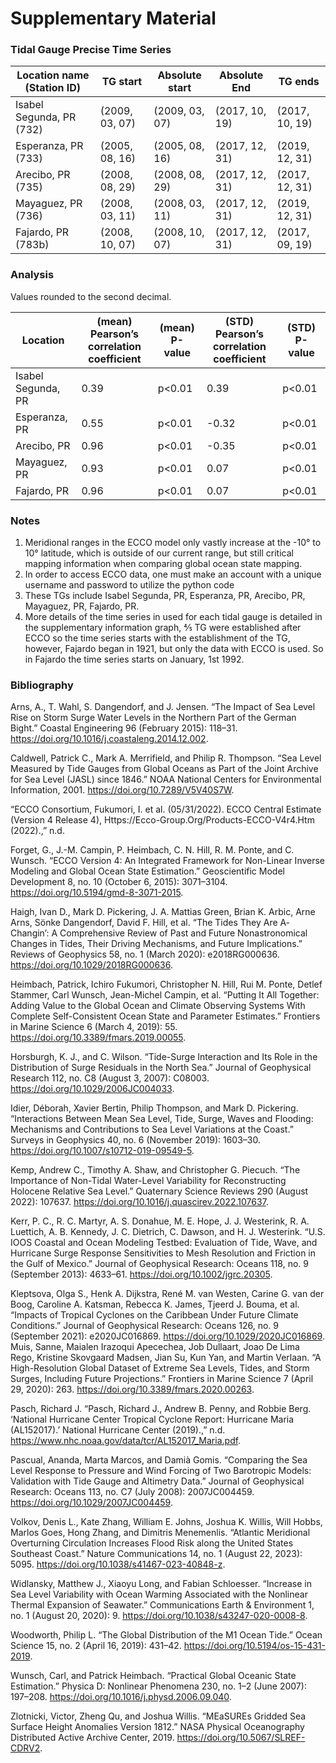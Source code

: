 # Supplementary Material

### Tidal Gauge Precise Time Series

| Location name (Station ID) | TG start           | Absolute start      | Absolute End        | TG ends            |   
|-----------------------------|---------------------|---------------------|---------------------|--------------------|
| Isabel Segunda, PR (732)          | (2009, 03, 07)      | (2009, 03, 07)      | (2017, 10, 19)      | (2017, 10, 19)     |                     
| Esperanza, PR (733)          | (2005, 08, 16)      | (2005, 08, 16)      | (2017, 12, 31)      | (2019, 12, 31)     |                     
| Arecibo, PR (735)            | (2008, 08, 29)      | (2008, 08, 29)      | (2017, 12, 31)      | (2017, 12, 31)     |                     
| Mayaguez, PR (736)               | (2008, 03, 11)         | (2008, 03, 11)      | (2017, 12, 31)      | (2019, 12, 31)     |                     
| Fajardo, PR (783b)                 | (2008, 10, 07)        | (2008, 10, 07)     | (2017, 12, 31)      | (2017, 09, 19)     |

### Analysis 
Values rounded to the second decimal. 

| Location          | (mean) Pearson’s correlation coefficient | (mean) P-value      | (STD) Pearson’s correlation coefficient | (STD) P-value       |
|-------------------|-----------------------------------------|---------------------|------------------------------------------|---------------------|
| Isabel Segunda, PR| 0.39                                    | p<0.01          | 0.39                                     | p<0.01          |
| Esperanza, PR     | 0.55                                    | p<0.01          | -0.32                                    | p<0.01          |
| Arecibo, PR       | 0.96                                    | p<0.01          | -0.35                                    | p<0.01          |
| Mayaguez, PR      | 0.93                                    | p<0.01          | 0.07                                     | p<0.01          |
| Fajardo, PR       | 0.96                                    | p<0.01          | 0.07                                     | p<0.01          |

### Notes
1. Meridional ranges in the ECCO model only vastly increase at the -10° to 10° latitude, which is outside of our current range, but still critical mapping information when comparing global ocean state mapping. 
2. In order to access ECCO data, one must make an account with a unique username and password to utilize the python code
3. These TGs include Isabel Segunda, PR, Esperanza, PR, Arecibo, PR, Mayaguez, PR, Fajardo, PR.
4. More details of the time series in used for each tidal gauge is detailed in the supplementary information graph, ⅘ TG were established after ECCO so the time series starts with the establishment of the TG, however, Fajardo began in 1921, but only the data with ECCO is used. So in Fajardo the time series starts on January, 1st 1992. 

### Bibliography

Arns, A., T. Wahl, S. Dangendorf, and J. Jensen. “The Impact of Sea Level Rise on Storm Surge Water Levels in the Northern Part of the German Bight.” Coastal Engineering 96 (February 2015): 118–31. https://doi.org/10.1016/j.coastaleng.2014.12.002.

Caldwell, Patrick C., Mark A. Merrifield, and Philip R. Thompson. “Sea Level Measured by Tide Gauges from Global Oceans as Part of the Joint Archive for Sea Level (JASL) since 1846.” NOAA National Centers for Environmental Information, 2001. https://doi.org/10.7289/V5V40S7W.

“ECCO Consortium, Fukumori, I. et al. (05/31/2022). ECCO Central Estimate (Version 4 Release 4), Https://Ecco-Group.Org/Products-ECCO-V4r4.Htm (2022).,” n.d.

Forget, G., J.-M. Campin, P. Heimbach, C. N. Hill, R. M. Ponte, and C. Wunsch. “ECCO Version 4: An Integrated Framework for Non-Linear Inverse Modeling and Global Ocean State Estimation.” Geoscientific Model Development 8, no. 10 (October 6, 2015): 3071–3104. https://doi.org/10.5194/gmd-8-3071-2015.

Haigh, Ivan D., Mark D. Pickering, J. A. Mattias Green, Brian K. Arbic, Arne Arns, Sönke Dangendorf, David F. Hill, et al. “The Tides They Are A‐Changin’: A Comprehensive Review of Past and Future Nonastronomical Changes in Tides, Their Driving Mechanisms, and Future Implications.” Reviews of Geophysics 58, no. 1 (March 2020): e2018RG000636. https://doi.org/10.1029/2018RG000636.

Heimbach, Patrick, Ichiro Fukumori, Christopher N. Hill, Rui M. Ponte, Detlef Stammer, Carl Wunsch, Jean-Michel Campin, et al. “Putting It All Together: Adding Value to the Global Ocean and Climate Observing Systems With Complete Self-Consistent Ocean State and Parameter Estimates.” Frontiers in Marine Science 6 (March 4, 2019): 55. https://doi.org/10.3389/fmars.2019.00055.

Horsburgh, K. J., and C. Wilson. “Tide-Surge Interaction and Its Role in the Distribution of Surge Residuals in the North Sea.” Journal of Geophysical Research 112, no. C8 (August 3, 2007): C08003. https://doi.org/10.1029/2006JC004033.

Idier, Déborah, Xavier Bertin, Philip Thompson, and Mark D. Pickering. “Interactions Between Mean Sea Level, Tide, Surge, Waves and Flooding: Mechanisms and Contributions to Sea Level Variations at the Coast.” Surveys in Geophysics 40, no. 6 (November 2019): 1603–30. https://doi.org/10.1007/s10712-019-09549-5.

Kemp, Andrew C., Timothy A. Shaw, and Christopher G. Piecuch. “The Importance of Non-Tidal Water-Level Variability for Reconstructing Holocene Relative Sea Level.” Quaternary Science Reviews 290 (August 2022): 107637. https://doi.org/10.1016/j.quascirev.2022.107637.

Kerr, P. C., R. C. Martyr, A. S. Donahue, M. E. Hope, J. J. Westerink, R. A. Luettich, A. B. Kennedy, J. C. Dietrich, C. Dawson, and H. J. Westerink. “U.S. IOOS Coastal and Ocean Modeling Testbed: Evaluation of Tide, Wave, and Hurricane Surge Response Sensitivities to Mesh Resolution and Friction in the Gulf of Mexico.” Journal of Geophysical Research: Oceans 118, no. 9 (September 2013): 4633–61. https://doi.org/10.1002/jgrc.20305.

Kleptsova, Olga S., Henk A. Dijkstra, René M. van Westen, Carine G. van der Boog, Caroline A. Katsman, Rebecca K. James, Tjeerd J. Bouma, et al. “Impacts of Tropical Cyclones on the Caribbean Under Future Climate Conditions.” Journal of Geophysical Research: Oceans 126, no. 9 (September 2021): e2020JC016869. https://doi.org/10.1029/2020JC016869.
Muis, Sanne, Maialen Irazoqui Apecechea, Job Dullaart, Joao De Lima Rego, Kristine Skovgaard Madsen, Jian Su, Kun Yan, and Martin Verlaan. “A High-Resolution Global Dataset of Extreme Sea Levels, Tides, and Storm Surges, Including Future Projections.” Frontiers in Marine Science 7 (April 29, 2020): 263. https://doi.org/10.3389/fmars.2020.00263.

Pasch, Richard J. “Pasch, Richard J., Andrew B. Penny, and Robbie Berg. ‘National Hurricane Center Tropical Cyclone Report: Hurricane Maria (AL152017).’ National Hurricane Center (2019).,” n.d. https://www.nhc.noaa.gov/data/tcr/AL152017_Maria.pdf.

Pascual, Ananda, Marta Marcos, and Damià Gomis. “Comparing the Sea Level Response to Pressure and Wind Forcing of Two Barotropic Models: Validation with Tide Gauge and Altimetry Data.” Journal of Geophysical Research: Oceans 113, no. C7 (July 2008): 2007JC004459. https://doi.org/10.1029/2007JC004459.

Volkov, Denis L., Kate Zhang, William E. Johns, Joshua K. Willis, Will Hobbs, Marlos Goes, Hong Zhang, and Dimitris Menemenlis. “Atlantic Meridional Overturning Circulation Increases Flood Risk along the United States Southeast Coast.” Nature Communications 14, no. 1 (August 22, 2023): 5095. https://doi.org/10.1038/s41467-023-40848-z.

Widlansky, Matthew J., Xiaoyu Long, and Fabian Schloesser. “Increase in Sea Level Variability with Ocean Warming Associated with the Nonlinear Thermal Expansion of Seawater.” Communications Earth & Environment 1, no. 1 (August 20, 2020): 9. https://doi.org/10.1038/s43247-020-0008-8.

Woodworth, Philip L. “The Global Distribution of the M1 Ocean Tide.” Ocean Science 15, no. 2 (April 16, 2019): 431–42. https://doi.org/10.5194/os-15-431-2019.

Wunsch, Carl, and Patrick Heimbach. “Practical Global Oceanic State Estimation.” Physica D: Nonlinear Phenomena 230, no. 1–2 (June 2007): 197–208. https://doi.org/10.1016/j.physd.2006.09.040.

Zlotnicki, Victor, Zheng Qu, and Joshua Willis. “MEaSUREs Gridded Sea Surface Height Anomalies Version 1812.” NASA Physical Oceanography Distributed Active Archive Center, 2019. https://doi.org/10.5067/SLREF-CDRV2.